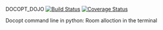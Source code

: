 DOCOPT_DOJO
[![Build Status](https://travis-ci.org/ThaDeveloper/docopt_dojo.svg?branch=modules)](https://travis-ci.org/ThaDeveloper/docopt_dojo)
[![Coverage Status](https://coveralls.io/repos/github/ThaDeveloper/docopt_dojo/badge.svg?branch=modules)](https://coveralls.io/github/ThaDeveloper/docopt_dojo?branch=modules)

Docopt command line in python: Room alloction in the terminal
